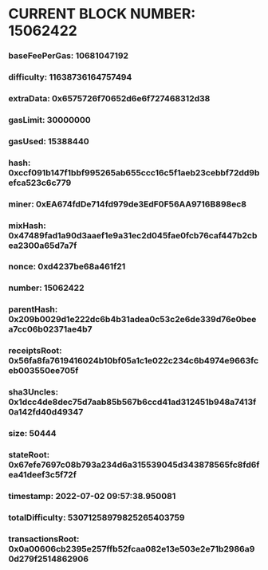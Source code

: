 # CURRENT BLOCK NUMBER: 15062422

### baseFeePerGas: 10681047192
### difficulty: 11638736164757494
### extraData: 0x6575726f70652d6e6f727468312d38
### gasLimit: 30000000
### gasUsed: 15388440
### hash: 0xccf091b147f1bbf995265ab655ccc16c5f1aeb23cebbf72dd9befca523c6c779
### miner: 0xEA674fdDe714fd979de3EdF0F56AA9716B898ec8
### mixHash: 0x47489fad1a90d3aaef1e9a31ec2d045fae0fcb76caf447b2cbea2300a65d7a7f
### nonce: 0xd4237be68a461f21
### number: 15062422
### parentHash: 0x209b0029d1e222dc6b4b31adea0c53c2e6de339d76e0beea7cc06b02371ae4b7
### receiptsRoot: 0x56fa8fa7619416024b10bf05a1c1e022c234c6b4974e9663fceb003550ee705f
### sha3Uncles: 0x1dcc4de8dec75d7aab85b567b6ccd41ad312451b948a7413f0a142fd40d49347
### size: 50444
### stateRoot: 0x67efe7697c08b793a234d6a315539045d343878565fc8fd6fea41deef3c5f72f
### timestamp: 2022-07-02 09:57:38.950081
### totalDifficulty: 53071258979825265403759
### transactionsRoot: 0x0a00606cb2395e257ffb52fcaa082e13e503e2e71b2986a90d279f2514862906
